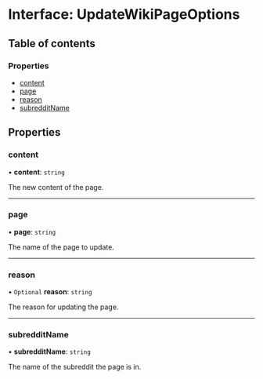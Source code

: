 # Interface: UpdateWikiPageOptions

## Table of contents

### Properties

- [content](UpdateWikiPageOptions.md#content)
- [page](UpdateWikiPageOptions.md#page)
- [reason](UpdateWikiPageOptions.md#reason)
- [subredditName](UpdateWikiPageOptions.md#subredditname)

## Properties

### content

• **content**: `string`

The new content of the page.

---

### page

• **page**: `string`

The name of the page to update.

---

### reason

• `Optional` **reason**: `string`

The reason for updating the page.

---

### subredditName

• **subredditName**: `string`

The name of the subreddit the page is in.
